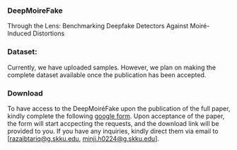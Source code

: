 ### DeepMoireFake

Through the Lens: Benchmarking Deepfake Detectors Against Moiré-Induced Distortions

### Dataset: 

Currently, we have uploaded samples. However, we plan on making the complete dataset available once the publication has been accepted.

### Download

To have access to the DeepMoiréFake upon the publication of the full paper, kindly complete the following [google form](https://forms.gle/QVrEyB5FtyT9Qgke7). Upon acceptance of the paper, the form will start accpecting the requests, and the download link will be provided to you. If you have any inquiries, kindly direct them via email to [razaibtariq@g.skku.edu, minji.h0224@g.skku.edu].
